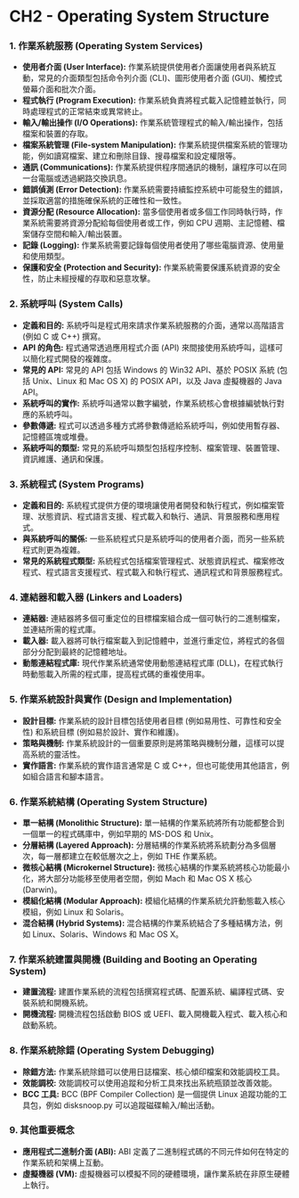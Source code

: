 # CH2 - Operating System Structure

### 1. 作業系統服務 (Operating System Services)

*   **使用者介面 (User Interface):** 作業系統提供使用者介面讓使用者與系統互動，常見的介面類型包括命令列介面 (CLI)、圖形使用者介面 (GUI)、觸控式螢幕介面和批次介面。
*   **程式執行 (Program Execution):** 作業系統負責將程式載入記憶體並執行，同時處理程式的正常結束或異常終止。
*   **輸入/輸出操作 (I/O Operations):** 作業系統管理程式的輸入/輸出操作，包括檔案和裝置的存取。
*   **檔案系統管理 (File-system Manipulation):** 作業系統提供檔案系統的管理功能，例如讀寫檔案、建立和刪除目錄、搜尋檔案和設定權限等。
*   **通訊 (Communications):** 作業系統提供程序間通訊的機制，讓程序可以在同一台電腦或透過網路交換訊息。
*   **錯誤偵測 (Error Detection):** 作業系統需要持續監控系統中可能發生的錯誤，並採取適當的措施確保系統的正確性和一致性。
*   **資源分配 (Resource Allocation):** 當多個使用者或多個工作同時執行時，作業系統需要將資源分配給每個使用者或工作，例如 CPU 週期、主記憶體、檔案儲存空間和輸入/輸出裝置。
*   **記錄 (Logging):** 作業系統需要記錄每個使用者使用了哪些電腦資源、使用量和使用類型。
*   **保護和安全 (Protection and Security):** 作業系統需要保護系統資源的安全性，防止未經授權的存取和惡意攻擊。

### 2. 系統呼叫 (System Calls)

*   **定義和目的:** 系統呼叫是程式用來請求作業系統服務的介面，通常以高階語言 (例如 C 或 C++) 撰寫。
*   **API 的角色:** 程式通常透過應用程式介面 (API) 來間接使用系統呼叫，這樣可以簡化程式開發的複雜度。
*   **常見的 API:** 常見的 API 包括 Windows 的 Win32 API、基於 POSIX 系統 (包括 Unix、Linux 和 Mac OS X) 的 POSIX API，以及 Java 虛擬機器的 Java API。
*   **系統呼叫的實作:** 系統呼叫通常以數字編號，作業系統核心會根據編號執行對應的系統呼叫。
*   **參數傳遞:** 程式可以透過多種方式將參數傳遞給系統呼叫，例如使用暫存器、記憶體區塊或堆疊。
*   **系統呼叫的類型:** 常見的系統呼叫類型包括程序控制、檔案管理、裝置管理、資訊維護、通訊和保護。

### 3. 系統程式 (System Programs)

*   **定義和目的:** 系統程式提供方便的環境讓使用者開發和執行程式，例如檔案管理、狀態資訊、程式語言支援、程式載入和執行、通訊、背景服務和應用程式。
*   **與系統呼叫的關係:** 一些系統程式只是系統呼叫的使用者介面，而另一些系統程式則更為複雜。
*   **常見的系統程式類型:** 系統程式包括檔案管理程式、狀態資訊程式、檔案修改程式、程式語言支援程式、程式載入和執行程式、通訊程式和背景服務程式。

### 4. 連結器和載入器 (Linkers and Loaders)

*   **連結器:** 連結器將多個可重定位的目標檔案組合成一個可執行的二進制檔案，並連結所需的程式庫。
*   **載入器:** 載入器將可執行檔案載入到記憶體中，並進行重定位，將程式的各個部分分配到最終的記憶體地址。
*   **動態連結程式庫:** 現代作業系統通常使用動態連結程式庫 (DLL)，在程式執行時動態載入所需的程式庫，提高程式碼的重複使用率。

### 5. 作業系統設計與實作 (Design and Implementation)

*   **設計目標:** 作業系統的設計目標包括使用者目標 (例如易用性、可靠性和安全性) 和系統目標 (例如易於設計、實作和維護)。
*   **策略與機制:** 作業系統設計的一個重要原則是將策略與機制分離，這樣可以提高系統的靈活性。
*   **實作語言:** 作業系統的實作語言通常是 C 或 C++，但也可能使用其他語言，例如組合語言和腳本語言。

### 6. 作業系統結構 (Operating System Structure)

*   **單一結構 (Monolithic Structure):** 單一結構的作業系統將所有功能都整合到一個單一的程式碼庫中，例如早期的 MS-DOS 和 Unix。
*   **分層結構 (Layered Approach):** 分層結構的作業系統將系統劃分為多個層次，每一層都建立在較低層次之上，例如 THE 作業系統。
*   **微核心結構 (Microkernel Structure):** 微核心結構的作業系統將核心功能最小化，將大部分功能移至使用者空間，例如 Mach 和 Mac OS X 核心 (Darwin)。
*   **模組化結構 (Modular Approach):** 模組化結構的作業系統允許動態載入核心模組，例如 Linux 和 Solaris。
*   **混合結構 (Hybrid Systems):** 混合結構的作業系統結合了多種結構方法，例如 Linux、Solaris、Windows 和 Mac OS X。

### 7. 作業系統建置與開機 (Building and Booting an Operating System)

*   **建置流程:** 建置作業系統的流程包括撰寫程式碼、配置系統、編譯程式碼、安裝系統和開機系統。
*   **開機流程:** 開機流程包括啟動 BIOS 或 UEFI、載入開機載入程式、載入核心和啟動系統。

### 8. 作業系統除錯 (Operating System Debugging)

*   **除錯方法:** 作業系統除錯可以使用日誌檔案、核心傾印檔案和效能調校工具。
*   **效能調校:** 效能調校可以使用追蹤和分析工具來找出系統瓶頸並改善效能。
*   **BCC 工具:** BCC (BPF Compiler Collection) 是一個提供 Linux 追蹤功能的工具包，例如 disksnoop.py 可以追蹤磁碟輸入/輸出活動。

### 9. 其他重要概念

*   **應用程式二進制介面 (ABI):** ABI 定義了二進制程式碼的不同元件如何在特定的作業系統和架構上互動。
*   **虛擬機器 (VM):** 虛擬機器可以模擬不同的硬體環境，讓作業系統在非原生硬體上執行。
